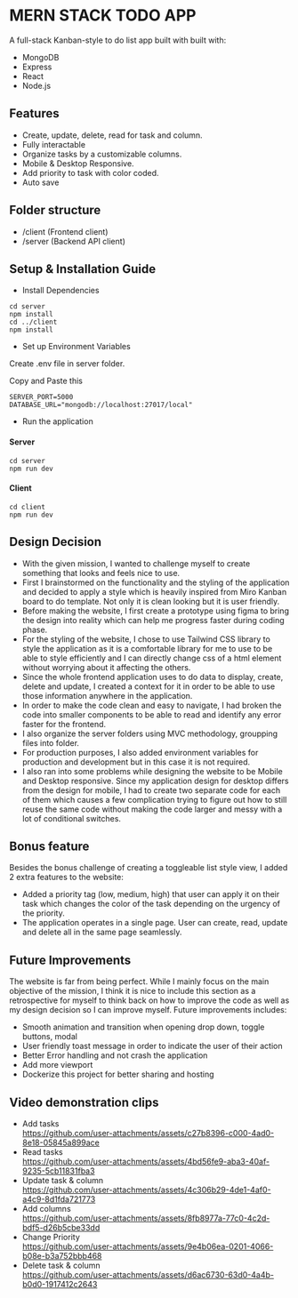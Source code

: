 # MERN STACK TODO APP

A full-stack Kanban-style to do list app built with built with:
- MongoDB
- Express
- React
- Node.js

## Features
- Create, update, delete, read for task and column.
- Fully interactable
- Organize tasks by a customizable columns.
- Mobile & Desktop Responsive.
- Add priority to task with color coded.
- Auto save

## Folder structure
- /client (Frontend client) <br />
- /server (Backend API client) <br />


## Setup & Installation Guide
- Install Dependencies <br />
```
cd server
npm install
cd ../client
npm install
```
- Set up Environment Variables <br/>

Create .env file in server folder. <br/>

Copy and Paste this <br/>
```
SERVER_PORT=5000
DATABASE_URL="mongodb://localhost:27017/local"
```
- Run the application
#### Server
```
cd server
npm run dev
```
#### Client
```
cd client
npm run dev
```

## Design Decision
- With the given mission, I wanted to challenge myself to create something that looks and feels nice to use.
- First I brainstormed on the functionality and the styling of the application and decided to apply a style which is heavily inspired from Miro Kanban board to do template. Not only it is clean looking but it is user friendly.
- Before making the website, I first create a prototype using figma to bring the design into reality which can help me progress faster during coding phase.
- For the styling of the website, I chose to use Tailwind CSS library to style the application as it is a comfortable library for me to use to be able to style efficiently and I can directly change css of a html element without worrying about it affecting the others.
- Since the whole frontend application uses to do data to display, create, delete and update, I created a context for it in order to be able to use those information anywhere in the application.
- In order to make the code clean and easy to navigate, I had broken the code into smaller components to be able to read and identify any error faster for the frontend.
- I also organize the server folders using MVC methodology, groupping files into folder.
- For production purposes, I also added environment variables for production and development but in this case it is not required.
- I also ran into some problems while designing the website to be Mobile and Desktop responsive. Since my application design for desktop differs from the design for mobile, I had to create two separate code for each of them which causes a few complication trying to figure out how to still reuse the same code without making the code larger and messy with a lot of conditional switches.

## Bonus feature
Besides the bonus challenge of creating a toggleable list style view, I added 2 extra features to the website:
- Added a priority tag (low, medium, high) that user can apply it on their task which changes the color of the task depending on the urgency of the priority.
- The application operates in a single page. User can create, read, update and delete all in the same page seamlessly.

## Future Improvements
The website is far from being perfect. While I mainly focus on the main objective of the mission, I think it is nice to include this section as a retrospective for myself to think back on how to improve the code as well as my design decision so I can improve myself. Future improvements includes:
- Smooth animation and transition when opening drop down, toggle buttons, modal
- User friendly toast message in order to indicate the user of their action
- Better Error handling and not crash the application
- Add more viewport
- Dockerize this project for better sharing and hosting

## Video demonstration clips 

- Add tasks <br/>
https://github.com/user-attachments/assets/c27b8396-c000-4ad0-8e18-05845a899ace
- Read tasks <br/>
https://github.com/user-attachments/assets/4bd56fe9-aba3-40af-9235-5cb11831fba3
- Update task & column <br/>
https://github.com/user-attachments/assets/4c306b29-4de1-4af0-a4c9-8d1fda721773
- Add columns <br/>
https://github.com/user-attachments/assets/8fb8977a-77c0-4c2d-bdf5-d26b5cbe33dd
- Change Priority <br/>
https://github.com/user-attachments/assets/9e4b06ea-0201-4066-b08e-b3a752bbb468
- Delete task & column <br/>
https://github.com/user-attachments/assets/d6ac6730-63d0-4a4b-b0d0-1917412c2643
